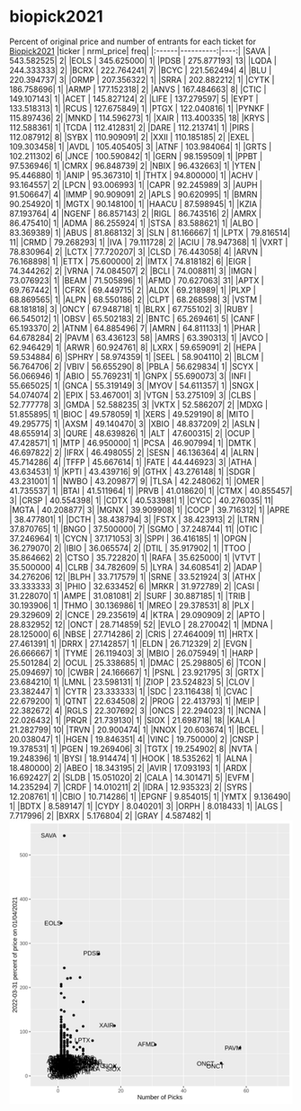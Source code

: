 # biopick2021
Percent of original price and number of entrants for each ticket for [Biopick2021](https://twitter.com/hashtag/Biopick2021)
|ticker | nrml_price| freq|
|:------|----------:|----:|
|SAVA   | 543.582525|    2|
|EOLS   | 345.625000|    1|
|PDSB   | 275.877193|   13|
|LQDA   | 244.333333|    2|
|BCRX   | 222.764241|    7|
|BCYC   | 221.562494|    4|
|BLU    | 220.394737|    3|
|ORMP   | 207.356322|    1|
|SRRA   | 202.882212|    1|
|CYTK   | 186.758696|    1|
|ARMP   | 177.152318|    2|
|ANVS   | 167.484663|    8|
|CTIC   | 149.107143|    1|
|ACET   | 145.827124|    2|
|LIFE   | 137.279597|    5|
|EYPT   | 133.518313|    1|
|RCUS   | 127.675849|    1|
|PTGX   | 122.040816|    1|
|PYNKF  | 115.897436|    2|
|MNKD   | 114.596273|    1|
|XAIR   | 113.400335|   18|
|KRYS   | 112.588361|    1|
|TCDA   | 112.412831|    2|
|DARE   | 112.213741|    1|
|PIRS   | 112.087912|    8|
|SYBX   | 110.909091|    2|
|XXII   | 110.185185|    2|
|EXEL   | 109.303458|    1|
|AVDL   | 105.405405|    3|
|ATNF   | 103.984064|    1|
|GRTS   | 102.211302|    6|
|JNCE   | 100.590842|    1|
|GERN   |  98.159509|    1|
|PPBT   |  97.536946|    1|
|CMRX   |  96.848739|    2|
|NBIX   |  96.432663|    1|
|YTEN   |  95.446880|    1|
|ANIP   |  95.367310|    1|
|THTX   |  94.800000|    1|
|ACHV   |  93.164557|    2|
|LPCN   |  93.006993|    1|
|CAPR   |  92.245989|    3|
|AUPH   |  91.506647|    4|
|IMMP   |  90.909091|    2|
|APLS   |  90.620995|    1|
|BMRN   |  90.254920|    1|
|MGTX   |  90.148100|    1|
|HAACU  |  87.598945|    1|
|KZIA   |  87.193764|    4|
|NGENF  |  86.857143|    2|
|RIGL   |  86.743516|    2|
|AMRX   |  86.475410|    1|
|ADMA   |  86.255924|    1|
|STSA   |  83.588621|    1|
|ALBO   |  83.369389|    1|
|ABUS   |  81.868132|    3|
|SLN    |  81.166667|    1|
|LPTX   |  79.816514|   11|
|CRMD   |  79.268293|    1|
|IVA    |  79.111728|    2|
|ACIU   |  78.947368|    1|
|VXRT   |  78.830964|    2|
|LCTX   |  77.720207|    3|
|CLSD   |  76.443058|    4|
|ARVN   |  76.168898|    1|
|ETTX   |  75.600000|    2|
|IMTX   |  74.818182|    6|
|EIGR   |  74.344262|    2|
|VRNA   |  74.084507|    2|
|BCLI   |  74.008811|    3|
|IMGN   |  73.076923|    1|
|BEAM   |  71.505896|    1|
|AFMD   |  70.627063|   31|
|APTX   |  69.767442|    1|
|CFRX   |  69.449715|    2|
|ALDX   |  69.218989|    1|
|PLXP   |  68.869565|    1|
|ALPN   |  68.550186|    2|
|CLPT   |  68.268598|    3|
|VSTM   |  68.181818|    3|
|ONCY   |  67.948718|    1|
|BLRX   |  67.755102|    3|
|RUBY   |  66.545012|    1|
|OBSV   |  65.502183|    2|
|BNTC   |  65.269461|    5|
|CANF   |  65.193370|    2|
|ATNM   |  64.885496|    7|
|AMRN   |  64.811133|    1|
|PHAR   |  64.678284|    2|
|PAVM   |  63.436123|   58|
|AMRS   |  63.390313|    1|
|AVCO   |  62.946429|    1|
|ARWR   |  60.924761|    8|
|LXRX   |  59.659091|    2|
|HEPA   |  59.534884|    6|
|SPHRY  |  58.974359|    1|
|SEEL   |  58.904110|    2|
|BLCM   |  56.764706|    2|
|VBIV   |  56.655290|    8|
|PBLA   |  56.629834|    1|
|SCYX   |  56.066946|    1|
|ABIO   |  55.769231|    1|
|GNPX   |  55.690073|    3|
|INFI   |  55.665025|    1|
|GNCA   |  55.319149|    3|
|MYOV   |  54.611357|    1|
|SNGX   |  54.074074|    2|
|EPIX   |  53.467001|    3|
|VTGN   |  53.275109|    3|
|CLBS   |  52.777778|    3|
|GMDA   |  52.588235|    3|
|VKTX   |  52.586207|    2|
|MDXG   |  51.855895|    1|
|BIOC   |  49.578059|    1|
|XERS   |  49.529190|    8|
|MITO   |  49.295775|    1|
|AXSM   |  49.140470|    3|
|XBIO   |  48.837209|    2|
|ASLN   |  48.655914|    3|
|QURE   |  48.639826|    1|
|ALT    |  47.600315|    2|
|OCUP   |  47.428571|    1|
|MTP    |  46.950000|    1|
|PCSA   |  46.907994|    1|
|DMTK   |  46.697822|    2|
|IFRX   |  46.498055|    2|
|SESN   |  46.136364|    4|
|ALRN   |  45.714286|    4|
|TFFP   |  45.667614|    1|
|FATE   |  44.446923|    3|
|ATHA   |  43.634531|    1|
|KPTI   |  43.439716|    9|
|GTHX   |  43.276148|    1|
|SDGR   |  43.231001|    1|
|NWBO   |  43.209877|    9|
|TLSA   |  42.248062|    1|
|OMER   |  41.735537|    1|
|BTAI   |  41.511964|    1|
|PRVB   |  41.018620|    1|
|CTMX   |  40.855457|    3|
|CRSP   |  40.554398|    1|
|CDTX   |  40.533981|    1|
|CYCC   |  40.276035|   11|
|MGTA   |  40.208877|    3|
|MGNX   |  39.909908|    1|
|COCP   |  39.716312|    1|
|APRE   |  38.477801|    1|
|DCTH   |  38.438794|    3|
|FSTX   |  38.423913|    2|
|LTRN   |  37.870765|    1|
|BNGO   |  37.500000|    7|
|SGMO   |  37.248744|   11|
|OTIC   |  37.246964|    1|
|CYCN   |  37.171053|    3|
|SPPI   |  36.416185|    1|
|OPGN   |  36.279070|    2|
|IBIO   |  36.065574|    2|
|DTIL   |  35.917902|    1|
|TTOO   |  35.864662|    2|
|CTSO   |  35.722820|    1|
|RAFA   |  35.625000|    1|
|VTVT   |  35.500000|    4|
|CLRB   |  34.782609|    5|
|LYRA   |  34.608541|    2|
|ADAP   |  34.276206|   12|
|BLPH   |  33.717579|    1|
|SRNE   |  33.521924|    3|
|ATHX   |  33.333333|    3|
|PHIO   |  32.633452|    6|
|MRKR   |  31.972789|    2|
|CASI   |  31.228070|    1|
|AMPE   |  31.081081|    2|
|SURF   |  30.887185|    1|
|TRIB   |  30.193906|    1|
|THMO   |  30.136986|    1|
|MREO   |  29.378531|    8|
|PLX    |  29.329609|    2|
|CNCE   |  29.235619|    4|
|KTRA   |  29.090909|    2|
|APTO   |  28.832952|   12|
|ONCT   |  28.714859|   52|
|EVLO   |  28.270042|    1|
|MDNA   |  28.125000|    6|
|NBSE   |  27.714286|    2|
|CRIS   |  27.464009|   11|
|HRTX   |  27.461391|    1|
|DRRX   |  27.142857|    1|
|ELDN   |  26.712329|    2|
|EVGN   |  26.666667|    1|
|TYME   |  26.119403|    3|
|MBIO   |  26.075949|    1|
|HARP   |  25.501284|    2|
|OCUL   |  25.338685|    1|
|DMAC   |  25.298805|    6|
|TCON   |  25.094697|   10|
|CWBR   |  24.166667|    1|
|PSNL   |  23.921795|    3|
|GRTX   |  23.684210|    1|
|LMNL   |  23.598131|    1|
|ZIOP   |  23.524823|    5|
|CLOV   |  23.382447|    1|
|CYTR   |  23.333333|    1|
|SDC    |  23.116438|    1|
|CVAC   |  22.679200|    1|
|QTNT   |  22.634508|    2|
|PROG   |  22.413793|    1|
|MEIP   |  22.382672|    4|
|RGLS   |  22.307692|    3|
|ONCS   |  22.294023|    1|
|NCNA   |  22.026432|    1|
|PRQR   |  21.739130|    1|
|SIOX   |  21.698718|   18|
|KALA   |  21.282799|   10|
|TRVN   |  20.900474|    1|
|NNOX   |  20.603674|    1|
|BCEL   |  20.038047|    1|
|HGEN   |  19.846351|    4|
|VINC   |  19.750000|    2|
|CNSP   |  19.378531|    1|
|PGEN   |  19.269406|    3|
|TGTX   |  19.254902|    8|
|NVTA   |  19.248396|    1|
|BYSI   |  18.914474|    1|
|HOOK   |  18.535262|    1|
|ALNA   |  18.480000|    2|
|ABEO   |  18.343195|    2|
|AVIR   |  17.093193|    1|
|ARDX   |  16.692427|    2|
|SLDB   |  15.051020|    2|
|CALA   |  14.301471|    5|
|EVFM   |  14.235294|    7|
|CRDF   |  14.010211|    2|
|IDRA   |  12.935323|    2|
|SYRS   |  12.208761|    1|
|CBIO   |  10.714286|    1|
|EPGNF  |   9.854015|    1|
|YMTX   |   9.136490|    1|
|BDTX   |   8.589147|    1|
|CYDY   |   8.040201|    3|
|ORPH   |   8.018433|    1|
|ALGS   |   7.717996|    2|
|BXRX   |   5.176804|    2|
|GRAY   |   4.587482|    1|
![retvspicks](biopicks.png?raw=true)
